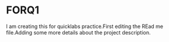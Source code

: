 # FORQ1
I am creating this for quicklabs practice.First editing the REad me file.Adding some more details about the project description.
